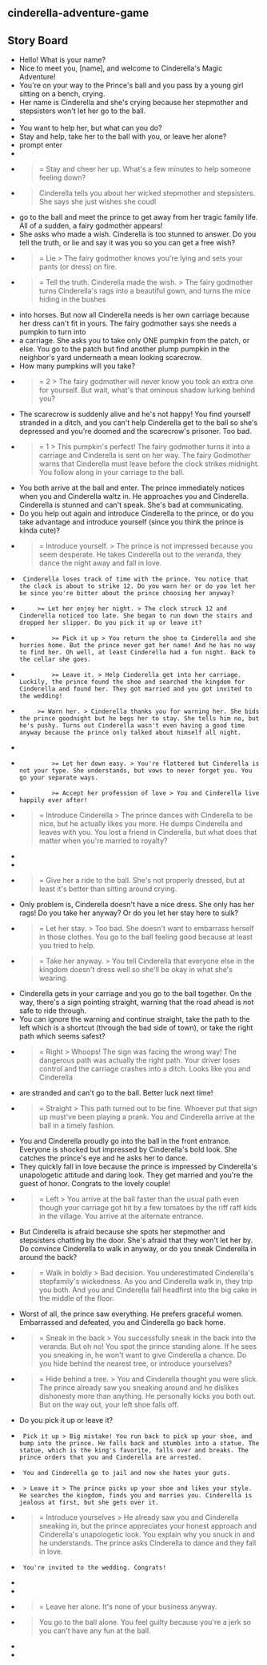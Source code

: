 ## cinderella-adventure-game

## Story Board

 * Hello! What is your name?
 * Nice to meet you, [name], and welcome to Cinderella's Magic Adventure!
 * You're on your way to the Prince's ball and you pass by a young girl sitting on a bench, crying.
 * Her name is Cinderella and she's crying because her stepmother and stepsisters won't let her go to the ball.
 * 
 * You want to help her, but what can you do? 
 * Stay and help, take her to the ball with you, or leave her alone?
 * prompt enter
 * 
 * >= Stay and cheer her up. What's a few minutes to help someone feeling down?
 *  > Cinderella tells you about her wicked stepmother and stepsisters. She says she just wishes she coudl
 * go to the ball and meet the prince to get away from her tragic family life. All of a sudden, a fairy godmother appears!
 * She asks who made a wish. Cinderella is too stunned to answer. Do you tell the truth, or lie and say it was you so you can get a free wish?
 *  >= Lie > The fairy godmother knows you're lying and sets your pants (or dress) on fire.
 *  >= Tell the truth. Cinderella made the wish. > The fairy godmother turns Cinderella's rags into a beautiful gown, and turns the mice hiding in the bushes
 * into horses. But now all Cinderella needs is her own carriage because her dress can't fit in yours. The fairy godmother says she needs a pumpkin to turn into 
 * a carriage. She asks you to take only ONE pumpkin from the patch, or else. You go to the patch but find another plump pumpkin in the neighbor's yard underneath a mean looking scarecrow.
 * How many pumpkins will you take?
 *  >= 2 > The fairy godmother will never know you took an extra one for yourself. But wait, what's that ominous shadow lurking behind you? 
 * The scarecrow is suddenly alive and he's not happy! You find yourself stranded in a ditch, and you can't help Cinderella get to the ball so she's depressed and you're doomed and the scarecrow's prisoner. Too bad.
 *  >= 1 > This pumpkin's perfect! The fairy godmother turns it into a carriage and Cinderella is sent on her way. The fairy Godmother warns that Cinderella must leave before the clock strikes midnight. You follow along in your carriage to the ball.
 * You both arrive at the ball and enter. The prince immediately notices when you and Cinderella waltz in. He approaches you and Cinderella. Cinderella is stunned and can't speak. She's bad at communicating. 
 * Do you help out again and introduce Cinderella to the prince, or do you take advantage and introduce yourself (since you think the prince is kinda cute)?
 *  >= Introduce yourself. > The prince is not impressed because you seem desperate. He takes Cinderella out to the veranda, they dance the night away and fall in love. 
 *      Cinderella loses track of time with the prince. You notice that the clock is about to strike 12. Do you warn her or do you let her be since you're bitter about the prince choosing her anyway?
 *          >= Let her enjoy her night. > The clock struck 12 and Cinderella noticed too late. She began to run down the stairs and dropped her slipper. Do you pick it up or leave it?
 *              >= Pick it up > You return the shoe to Cinderella and she hurries home. But the prince never got her name! And he has no way to find her. Oh well, at least Cinderella had a fun night. Back to the cellar she goes.
 *              >= Leave it. > Help Cinderella get into her carriage. Luckily, the prince found the shoe and searched the kingdom for Cinderella and found her. They got married and you got invited to the wedding!
 *          >= Warn her. > Cinderella thanks you for warning her. She bids the prince goodnight but he begs her to stay. She tells him no, but he's pushy. Turns out Cinderella wasn't even having a good time anyway because the prince only talked about himself all night.
 *          
 *              >= Let her down easy. > You're flattered but Cinderella is not your type. She understands, but vows to never forget you. You go your separate ways.
 *              >= Accept her profession of love > You and Cinderella live happily ever after!
 *  >= Introduce Cinderella > The prince dances with Cinderella to be nice, but he actually likes you more. He dumps Cinderella and leaves with you. You lost a friend in Cinderella, but what does that matter when you're married to royalty?
 *      
 * 
 * >= Give her a ride to the ball. She's not properly dressed, but at least it's better than sitting around crying.
 * Only problem is, Cinderella doesn't have a nice dress. She only has her rags! Do you take her anyway? Or do you let her stay here to sulk?
 *  >= Let her stay. > Too bad. She doesn't want to embarrass herself in those clothes. You go to the ball feeling good because at least you tried to help.
 *  >= Take her anyway. > You tell Cinderella that everyone else in the kingdom doesn't dress well so she'll be okay in what she's wearing.
 *  Cinderella gets in your carriage and you go to the ball together. On the way, there's a sign pointing straight, warning that the road ahead is not safe to ride through.
 * You can ignore the warning and continue straight, take the path to the left which is a shortcut (through the bad side of town), or take the right path which seems safest?
 *  >= Right > Whoops! The sign was facing the wrong way! The dangerous path was actually the right path. Your driver loses control and the carriage crashes into a ditch. Looks like you and Cinderella
 * are stranded and can't go to the ball. Better luck next time!
 *  >= Straight > This path turned out to be fine. Whoever put that sign up must've been playing a prank. You and Cinderella arrive at the ball in a timely fashion.
 *  You and Cinderella proudly go into the ball in the front entrance. Everyone is shocked but impressed by Cinderella's bold look. She catches the prince's eye and he asks her to dance.
 * They quickly fall in love because the prince is impressed by Cinderella's unapologetic attitude and daring look. They get married and you're the guest of honor. Congrats to the lovely couple!
 *  >= Left > You arrive at the ball faster than the usual path even though your carriage got hit by a few tomatoes by the riff raff kids in the village. You arrive at the alternate entrance.
 *  But Cinderella is afraid because she spots her stepmother and stepsisters chatting by the door. She's afraid that they won't let her by. Do convince Cinderella to walk in anyway, or do you sneak Cinderella in around the back?
 *  >= Walk in boldly > Bad decision. You underestimated Cinderella's stepfamily's wickedness. As you and Cinderella walk in, they trip you both. And you and Cinderella fall headfirst into the big cake in the middle of the floor.
 *  Worst of all, the prince saw everything. He prefers graceful women. Embarrassed and defeated, you and Cinderella go back home.
 *  >= Sneak in the back > You successfully sneak in the back into the veranda. But oh no! You spot the prince standing alone. If he sees you sneaking in, he won't want to give Cinderella a chance. Do you hide behind the nearest tree, or introduce yourselves?
 *  >= Hide behind a tree. > You and Cinderella thought you were slick. The prince already saw you sneaking around and he dislikes dishonesty more than anything. He personally kicks you both out. But on the way out, your left shoe falls off.
 * Do you pick it up or leave it? 
 *      Pick it up > Big mistake! You run back to pick up your shoe, and bump into the prince. He falls back and stumbles into a statue. The statue, which is the king's favorite, falls over and breaks. The prince orders that you and Cinderella are arrested. 
 *      You and Cinderella go to jail and now she hates your guts.
 *      > Leave it > The prince picks up your shoe and likes your style. He searches the kingdom, finds you and marries you. Cinderella is jealous at first, but she gets over it.
 *  >= Introduce yourselves > He already saw you and Cinderella sneaking in, but the prince appreciates your honest approach and Cinderella's unapologetic look. You explain why you snuck in and he understands. The prince asks Cinderella to dance and they fall in love. 
 *      You're invited to the wedding. Congrats!
 * 
 * 
 * >= Leave her alone. It's none of your business anyway.
 *  > You go to the ball alone. You feel guilty because you're a jerk so you can't have any fun at the ball.
 * 
 * 